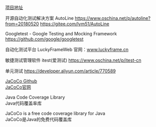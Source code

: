 [项目地址](https://github.com/youngzil/quickstart-test)


开源自动化测试解决方案 AutoLine
https://www.oschina.net/p/autoline?from=20180520
https://gitee.com/lym51/AutoLine


Googletest - Google Testing and Mocking Framework
https://github.com/google/googletest


自动化测试平台 LuckyFrameWeb 
官网：www.luckyframe.cn



敏捷测试管理软件 itest(爱测试) 
https://www.oschina.net/p/itest-cn


单元测试
https://developer.aliyun.com/article/770589





[JaCoCo Github](https://github.com/jacoco/jacoco)  
[JaCoCo官网](https://www.jacoco.org/jacoco/)  

Java Code Coverage Library  
Java代码覆盖率库

JaCoCo is a free code coverage library for Java  
JaCoCo是Java的免费代码覆盖库








